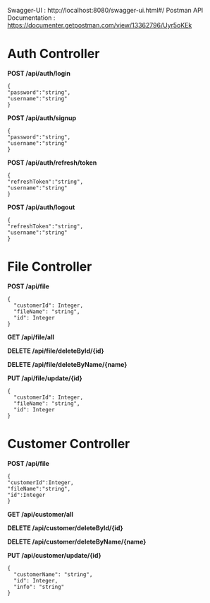 
Swagger-UI : http://localhost:8080/swagger-ui.html#/
Postman API Documentation : https://documenter.getpostman.com/view/13362796/Uyr5oKEk

# A**uth Controller**

**POST /api/auth/login**

```
{
"password":"string",
"username":"string"
}
```

**POST /api/auth/signup**

```
{
"password":"string",
"username":"string"
}
```

**POST /api/auth/refresh/token**

```
{
"refreshToken":"string",
"username":"string"
}
```

**POST /api/auth/logout**

```
{
"refreshToken":"string",
"username":"string"
}
```

# File Controller

**POST /api/file**

```
{
  "customerId": Integer,
  "fileName": "string",
  "id": Integer
}
```

**GET /api/file/all**

**DELETE /api/file/deleteById/{id}**

**DELETE /api/file/deleteByName/{name}**

**PUT /api/file/update/{id}**

```
{
  "customerId": Integer,
  "fileName": "string",
  "id": Integer
}
```

# Customer Controller

**POST /api/file**

```
{
"customerId":Integer,
"fileName":"string",
"id":Integer
}
```

**GET /api/customer/all**

**DELETE /api/customer/deleteById/{id}**

**DELETE /api/customer/deleteByName/{name}**

**PUT /api/customer/update/{id}**

```
{
  "customerName": "string",
  "id": Integer,
  "info": "string"
}
```
